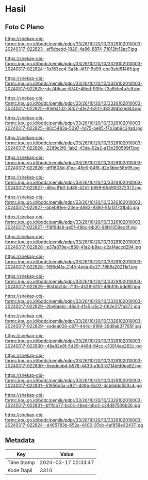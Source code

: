 # Hasil

## Foto C Plano

https://sirekap-obj-formc.kpu.go.id/bddc/pemilu/pdpr/33/26/10/20/10/3326102010003-20240317-022823--ef5dcedd-1920-4a96-8874-71012fc12ac7.jpg

https://sirekap-obj-formc.kpu.go.id/bddc/pemilu/pdpr/33/26/10/20/10/3326102010003-20240317-022824--1b763ec4-3a3b-4f17-9b99-cbe3afd61485.jpg

https://sirekap-obj-formc.kpu.go.id/bddc/pemilu/pdpr/33/26/10/20/10/3326102010003-20240317-022825--dc748cae-6740-46ed-939c-f3a95fe4a7c9.jpg

https://sirekap-obj-formc.kpu.go.id/bddc/pemilu/pdpr/33/26/10/20/10/3326102010003-20240317-022825--81e64102-5007-41e2-b201-382394b2ed43.jpg

https://sirekap-obj-formc.kpu.go.id/bddc/pemilu/pdpr/33/26/10/20/10/3326102010003-20240317-022825--80c5483a-5097-4d75-be85-f7b3ab9c34ad.jpg

https://sirekap-obj-formc.kpu.go.id/bddc/pemilu/pdpr/33/26/10/20/10/3326102010003-20240317-022826--2289c2f0-1ab2-43de-92a2-a13b250599f7.jpg

https://sirekap-obj-formc.kpu.go.id/bddc/pemilu/pdpr/33/26/10/20/10/3326102010003-20240317-022826--dff1608d-81ec-48c6-84f8-d2e3bbc58b95.jpg

https://sirekap-obj-formc.kpu.go.id/bddc/pemilu/pdpr/33/26/10/20/10/3326102010003-20240317-022827--46cc91df-bd85-42b1-b859-654903372372.jpg

https://sirekap-obj-formc.kpu.go.id/bddc/pemilu/pdpr/33/26/10/20/10/3326102010003-20240317-022827--bbeb81ee-23ea-4683-9380-9fa13f701b45.jpg

https://sirekap-obj-formc.kpu.go.id/bddc/pemilu/pdpr/33/26/10/20/10/3326102010003-20240317-022827--f18f8da9-ae5f-49bc-bb30-68fe1059ec4f.jpg

https://sirekap-obj-formc.kpu.go.id/bddc/pemilu/pdpr/33/26/10/20/10/3326102010003-20240317-022828--e37a879e-c868-41a2-b9ac-d2a14accd294.jpg

https://sirekap-obj-formc.kpu.go.id/bddc/pemilu/pdpr/33/26/10/20/10/3326102010003-20240317-022828--16f6d41a-2145-4eda-8c27-7986a20211e1.jpg

https://sirekap-obj-formc.kpu.go.id/bddc/pemilu/pdpr/33/26/10/20/10/3326102010003-20240317-022829--904bb24c-7135-4538-8151-46bf0fcbdd80.jpg

https://sirekap-obj-formc.kpu.go.id/bddc/pemilu/pdpr/33/26/10/20/10/3326102010003-20240317-022829--2be8aebc-48a3-41a5-a5c2-062e317fa372.jpg

https://sirekap-obj-formc.kpu.go.id/bddc/pemilu/pdpr/33/26/10/20/10/3326102010003-20240317-022829--cedea036-c87f-444d-9199-36d9ab37785f.jpg

https://sirekap-obj-formc.kpu.go.id/bddc/pemilu/pdpr/33/26/10/20/10/3326102010003-20240317-022830--48a82e8f-5d29-448d-94cc-c10014ae262c.jpg

https://sirekap-obj-formc.kpu.go.id/bddc/pemilu/pdpr/33/26/10/20/10/3326102010003-20240317-022830--0eedcbb4-b578-4430-a1b3-8714bfd0ee82.jpg

https://sirekap-obj-formc.kpu.go.id/bddc/pemilu/pdpr/33/26/10/20/10/3326102010003-20240317-022831--51956d5a-a821-409b-8c02-4cb6ddd553c4.jpg

https://sirekap-obj-formc.kpu.go.id/bddc/pemilu/pdpr/33/26/10/20/10/3326102010003-20240317-022831--bf1fcb77-bc0c-4bed-bbc4-c24d97506b06.jpg

https://sirekap-obj-formc.kpu.go.id/bddc/pemilu/pdpr/33/26/10/20/10/3326102010003-20240317-022824--d465783b-652a-4400-87cb-4af858e42437.jpg


## Metadata

| Key        | Value               |
| ---------- | ------------------- |
| Time Stamp | 2024-03-17 02:33:47 |
| Kode Dapil | 3310                |



